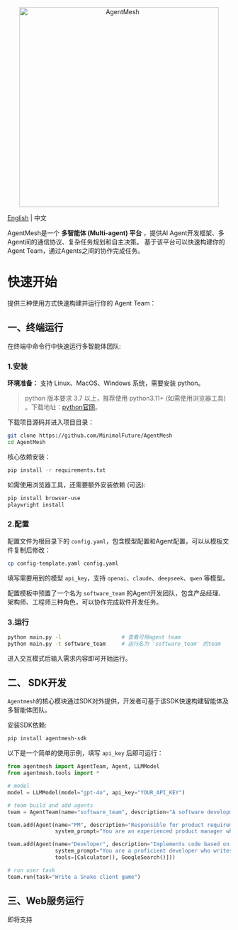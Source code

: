<p align="center"><img src= "https://github.com/user-attachments/assets/1499f725-0a7c-42cd-9968-a607a95af5d4" alt="AgentMesh" width="450" /></p>


<a href="/README.md">English</a> | 中文

AgentMesh是一个 **多智能体 (Multi-agent) 平台** ，提供AI Agent开发框架、多Agent间的通信协议、复杂任务规划和自主决策。
基于该平台可以快速构建你的Agent Team，通过Agents之间的协作完成任务。

# 快速开始

提供三种使用方式快速构建并运行你的 Agent Team：

## 一、终端运行

在终端中命令行中快速运行多智能体团队:

### 1.安装

**环境准备：** 支持 Linux、MacOS、Windows 系统，需要安装 python。

> python 版本要求 3.7 以上，推荐使用 python3.11+ (如需使用浏览器工具)
> 。下载地址：[python官网](https://www.python.org/downloads/)。

下载项目源码并进入项目目录：

```bash
git clone https://github.com/MinimalFuture/AgentMesh
cd AgentMesh
```

核心依赖安装：

```bash
pip install -r requirements.txt
```

如需使用浏览器工具，还需要额外安装依赖 (可选):

```bash
pip install browser-use
playwright install
```

### 2.配置

配置文件为根目录下的 `config.yaml`，包含模型配置和Agent配置，可以从模板文件复制后修改：

```bash
cp config-template.yaml config.yaml
```

填写需要用到的模型 `api_key`，支持 `openai`、`claude`、`deepseek`、`qwen` 等模型。

配置模板中预置了一个名为 `software_team` 的Agent开发团队，包含产品经理、架构师、工程师三种角色，可以协作完成软件开发任务。

### 3.运行

```bash
python main.py -l                   # 查看可用agent team                 
python main.py -t software_team     # 运行名为 'software_team' 的team
```

进入交互模式后输入需求内容即可开始运行。

## 二、 SDK开发

`Agentmesh`的核心模块通过SDK对外提供，开发者可基于该SDK快速构建智能体及多智能体团队。

安装SDK依赖:

```bash
pip install agentmesh-sdk
```

以下是一个简单的使用示例，填写 `api_key` 后即可运行：

```python
from agentmesh import AgentTeam, Agent, LLMModel
from agentmesh.tools import *

# model
model = LLMModel(model="gpt-4o", api_key="YOUR_API_KEY")

# team build and add agents
team = AgentTeam(name="software_team", description="A software development team", model=model)

team.add(Agent(name="PM", description="Responsible for product requirements and documentation",
               system_prompt="You are an experienced product manager who creates clear and comprehensive PRDs"))

team.add(Agent(name="Developer", description="Implements code based on PRD and architecture design", model=model,
               system_prompt="You are a proficient developer who writes clean, efficient, and maintainable code. Follow the PRD requirements and architecture guidelines precisely",
               tools=[Calculator(), GoogleSearch()]))

# run user task
team.run(task="Write a Snake client game")
```

## 三、Web服务运行

即将支持
